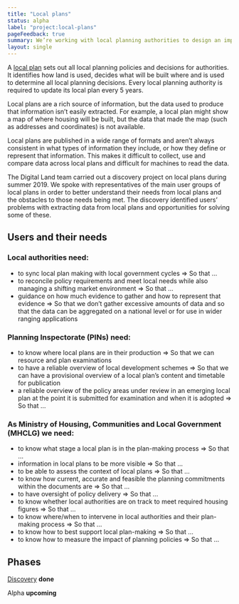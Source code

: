 ```yaml
---
title: "Local plans"
status: alpha
label: "project:local-plans"
pageFeedback: true
summary: We’re working with local planning authorities to design an improved format for publishing local plan data so that it’s easy to find, use and trust.
layout: single
---
```


A [local plan](https://www.gov.uk/guidance/plan-making) sets out all local planning policies and decisions for authorities. It identifies how land is used, decides what will be built where and is used to determine all local planning decisions. Every local planning authority is required to update its local plan every 5 years.

Local plans are a rich source of information, but the data used to produce that information isn’t easily extracted. For example, a local plan might show a map of where housing will be built, but the data that made the map (such as addresses and coordinates) is not available.

Local plans are published in a wide range of formats and aren’t always consistent in what types of information they include, or how they define or represent that information. This makes it difficult to collect, use and compare data across local plans and difficult for machines to read the data.

The Digital Land team carried out a discovery project on local plans during summer 2019. We spoke with representatives of the main user groups of local plans in order to better understand their needs from local plans and the obstacles to those needs being met.  The discovery identified users’ problems with extracting data from local plans and opportunities for solving some of these.

## Users and their needs

### Local authorities need:
- to sync local plan making with local government cycles ⇒ So that …
- to reconcile policy requirements and meet local needs while also managing a shifting market environment ⇒ So that …
- guidance on how much evidence to gather and how to represent that evidence ⇒ So that we don’t gather excessive amounts of data and so that the data can be aggregated on a national level or for use in wider ranging applications

### Planning Inspectorate (PINs) need:
- to know where local plans are in their production ⇒ So that we can resource and plan examinations
- to have a reliable overview of local development schemes  ⇒  So that we can have a provisional overview of a local plan’s content and timetable for publication
- a reliable overview of the policy areas under review in an emerging local plan at the point it is submitted for examination and when it is adopted   ⇒  So that …

### As Ministry of Housing, Communities and Local Government (MHCLG) we need:
- to know what stage a local plan is in the plan-making process ⇒ So that …
- information in local plans to be more visible ⇒ So that …
- to be able to assess the context of local plans ⇒ So that …
- to know how current, accurate and feasible the planning commitments within the documents are ⇒ So that …
- to have oversight of policy delivery ⇒ So that …
- to know whether local authorities are on track to meet required housing figures ⇒ So that …
- to know where/when to intervene in local authorities and their plan-making process ⇒ So that …
- to know how to best support local plan-making ⇒ So that …
- to know how to measure the impact of planning policies ⇒ So that …

## Phases
<p>
	<a class="govuk-link govuk-body-l" href="/project/local-plans/discovery">Discovery</a> <strong class="govuk-tag">done</strong>
</p>
<p>
	<span class="govuk-body-l">Alpha</span> <strong class="govuk-tag">upcoming</strong>
</p>
